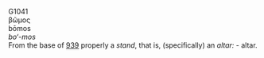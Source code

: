 <body>
  <p>G1041<br>  βῶμος  <br> bōmos  <br><i>bo‘-mos </i><br>From the base of <a href="g0939.htm">939</a>  properly a <i>stand</i>, that is, (specifically) an <i>altar:</i> - altar.<br></p>
 </body>